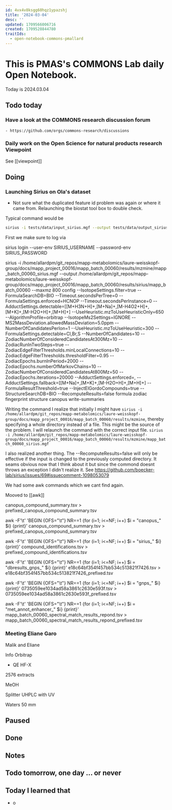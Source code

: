 ```yaml
---
id: 4vx4v8ksgg60hqz1ypazshj
title: '2024-03-04'
desc: ''
updated: 1709566006716
created: 1709528844780
traitIds:
  - open-notebook-commons-pmallard
---
```


# This is PMAS's COMMONS Lab daily Open Notebook.

Today is 2024.03.04

## Todo today

### Have a look at the COMMONS research discussion forum
    - https://github.com/orgs/commons-research/discussions

### Daily work on the Open Science for natural products research Viewpoint

See [[viewpoint]]


###
###

## Doing

### Launching Sirius on Ola's dataset

- Not sure what the duplicated feature id problem was again or where it came from.
Relaunching the biostat tool box to double check.

Typical command would be 

```bash
sirius -i tests/data/input_sirius.mgf --output tests/data/output_sirius --maxmz 800 config --IsotopeSettings.filter=true --FormulaSearchDB=BIO --Timeout.secondsPerTree=0 --FormulaSettings.enforced=HCNOP --Timeout.secondsPerInstance=0 --AdductSettings.detectable='[[M+H]+,[M-H4O2+H]+,[M+Na]+,[M+K]+,[M+H3N+H]+,[M-H2O+H]+]' --UseHeuristic.mzToUseHeuristicOnly=650 --AlgorithmProfile=orbitrap --IsotopeMs2Settings=IGNORE --MS2MassDeviation.allowedMassDeviation=5.0ppm --NumberOfCandidatesPerIon=1 --UseHeuristic.mzToUseHeuristic=300 --FormulaSettings.detectable=B,Cl,Br,Se,S --NumberOfCandidates=10 --ZodiacNumberOfConsideredCandidatesAt300Mz=10 --ZodiacRunInTwoSteps=true --ZodiacEdgeFilterThresholds.minLocalConnections=10 --ZodiacEdgeFilterThresholds.thresholdFilter=0.95 --ZodiacEpochs.burnInPeriod=2000 --ZodiacEpochs.numberOfMarkovChains=10 --ZodiacNumberOfConsideredCandidatesAt800Mz=50 --ZodiacEpochs.iterations=20000 --AdductSettings.enforced=, --AdductSettings.fallback='[[M+H]+,[M+Na]+,[M+K]+]' --FormulaResultThreshold=true --InjectElGordoCompounds=true --StructureSearchDB=BIO --RecomputeResults=false formula zodiac fingerprint structure canopus write-summaries
```


First we make sure to log via 

sirius login --user-env SIRIUS_USERNAME --password-env SIRIUS_PASSWORD


sirius -i /home/allardpm/git_repos/mapp-metabolomics/laure-weisskopf-group/docs/mapp_project_00016/mapp_batch_00060/results/mzmine/mapp_batch_00060_sirius.mgf --output /home/allardpm/git_repos/mapp-metabolomics/laure-weisskopf-group/docs/mapp_project_00016/mapp_batch_00060/results/sirius/mapp_batch_00060 --maxmz 800  config --IsotopeSettings.filter=true --FormulaSearchDB=BIO --Timeout.secondsPerTree=0 --FormulaSettings.enforced=HCNOP --Timeout.secondsPerInstance=0 --AdductSettings.detectable=[[M+H3N+H]+,[M+Na]+,[M-H4O2+H]+,[M+K]+,[M-H2O+H]+,[M+H]+] --UseHeuristic.mzToUseHeuristicOnly=650 --AlgorithmProfile=orbitrap --IsotopeMs2Settings=IGNORE --MS2MassDeviation.allowedMassDeviation=5.0ppm --NumberOfCandidatesPerIon=1 --UseHeuristic.mzToUseHeuristic=300 --FormulaSettings.detectable=Cl,Br,S --NumberOfCandidates=10 --ZodiacNumberOfConsideredCandidatesAt300Mz=10 --ZodiacRunInTwoSteps=true --ZodiacEdgeFilterThresholds.minLocalConnections=10 --ZodiacEdgeFilterThresholds.thresholdFilter=0.95 --ZodiacEpochs.burnInPeriod=2000 --ZodiacEpochs.numberOfMarkovChains=10 --ZodiacNumberOfConsideredCandidatesAt800Mz=50 --ZodiacEpochs.iterations=20000 --AdductSettings.enforced=, --AdductSettings.fallback=[[M+Na]+,[M+K]+,[M-H2O+H]+,[M+H]+] --FormulaResultThreshold=true --InjectElGordoCompounds=true --StructureSearchDB=BIO --RecomputeResults=false formula zodiac fingerprint structure canopus write-summaries

Writing the command I realize that initially I might have `sirius -i /home/allardpm/git_repos/mapp-metabolomics/laure-weisskopf-group/docs/mapp_project_00016/mapp_batch_00060/results/mzmine`, thereby specifying a whole directory instead of a file. This might be the source of the problem. I will relaunch the command with the correct input file. `sirius -i /home/allardpm/git_repos/mapp-metabolomics/laure-weisskopf-group/docs/mapp_project_00016/mapp_batch_00060/results/mzmine/mapp_batch_00060_sirius.mgf`


I also realized another thing. The --RecomputeResults=false will only be effective if the input is changed to the previously computed directory. It seams obvious now that I think about it but since the commond doesnt throws an exception I didn't realize it. See https://github.com/boecker-lab/sirius/issues/69#issuecomment-1098053079

We had some awk commands which we cant find again.

Mooved to [[awk]]

canopus_compound_summary.tsv > prefixed_canopus_compound_summary.tsv


awk -F'\t' 'BEGIN {OFS="\t"} NR==1 {for (i=1; i<=NF; i++) $i = "canopus_" $i} {print}' canopus_compound_summary.tsv > prefixed_canopus_compound_summary.tsv

awk -F'\t' 'BEGIN {OFS="\t"} NR==1 {for (i=1; i<=NF; i++) $i = "sirius_" $i} {print}' compound_identifications.tsv > prefixed_compound_identifications.tsv

awk -F'\t' 'BEGIN {OFS="\t"} NR==1 {for (i=1; i<=NF; i++) $i = "dbresults_gnps_" $i} {print}' e18c64bf354f457bb534c513821f7426.tsv > e18c64bf354f457bb534c513821f7426_prefixed.tsv


awk -F'\t' 'BEGIN {OFS="\t"} NR==1 {for (i=1; i<=NF; i++) $i = "gnps_" $i} {print}' 0735059ee1034ad58a3861c2630e593f.tsv > 0735059ee1034ad58a3861c2630e593f_prefixed.tsv

awk -F'\t' 'BEGIN {OFS="\t"} NR==1 {for (i=1; i<=NF; i++) $i = "met_annot_enhancer_" $i} {print}' mapp_batch_00060_spectral_match_results_repond.tsv > mapp_batch_00060_spectral_match_results_repond_prefixed.tsv


### Meeting Eliane Garo

Malik and Eliane

Info Orbitrap

- QE HF-X

2576 extracts

MeOH 

Splitter UHPLC with UV

Waters 50 mm 






## Paused

## Done

## Notes

## Todo tomorrow, one day ... or never 


###
###


## Today I learned that

- o